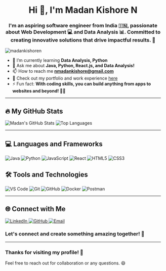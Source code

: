 <h1 align="center">Hi 👋, I'm Madan Kishore N</h1>
<h3 align="center">
  I'm an aspiring software engineer from India 🇮🇳, passionate about Web Development 💻 and Data Analysis 📊. 
  Committed to creating innovative solutions that drive impactful results. 🌟
</h3>

<p align="left">
  <img src="https://komarev.com/ghpvc/?username=madankishoren&label=Profile%20views&color=0e75b6&style=flat-square" alt="madankishoren" />
</p>

- 🌱 I’m currently learning **Data Analysis, Python**
- 💬 Ask me about **Java, Python, React.js, and Data Analysis!**
- 📫 How to reach me **nmadankishore@gmail.com**
- 📄 Check out my portfolio and work experience [here](https://madankishorecv.tiiny.site/)
- ⚡ Fun fact: **With coding skills, you can build anything from apps to websites and beyond! 🌟🚀**

---

## 🔥 My GitHub Stats
![Madan's GitHub Stats](https://github-readme-stats.vercel.app/api?username=madankishoren&show_icons=true&hide_border=true&theme=tokyonight)
![Top Languages](https://github-readme-stats.vercel.app/api/top-langs/?username=madankishoren&layout=compact&hide_border=true&theme=tokyonight)

---

## 💻 Languages and Frameworks
<p>
  <img src="https://img.shields.io/badge/Java-ED8B00?style=flat-square&logo=java&logoColor=white" alt="Java">
  <img src="https://img.shields.io/badge/Python-3776AB?style=flat-square&logo=python&logoColor=white" alt="Python">
  <img src="https://img.shields.io/badge/JavaScript-F7DF1E?style=flat-square&logo=javascript&logoColor=black" alt="JavaScript">
  <img src="https://img.shields.io/badge/React-20232A?style=flat-square&logo=react&logoColor=61DAFB" alt="React">
  <img src="https://img.shields.io/badge/HTML5-E34F26?style=flat-square&logo=html5&logoColor=white" alt="HTML5">
  <img src="https://img.shields.io/badge/CSS3-1572B6?style=flat-square&logo=css3&logoColor=white" alt="CSS3">
</p>

## 🛠️ Tools and Technologies
<p>
  <img src="https://img.shields.io/badge/VS%20Code-0078d4?style=flat-square&logo=visual%20studio%20code&logoColor=white" alt="VS Code">
  <img src="https://img.shields.io/badge/Git-F05032?style=flat-square&logo=git&logoColor=white" alt="Git">
  <img src="https://img.shields.io/badge/GitHub-181717?style=flat-square&logo=github&logoColor=white" alt="GitHub">
  <img src="https://img.shields.io/badge/Docker-2496ED?style=flat-square&logo=docker&logoColor=white" alt="Docker">
  <img src="https://img.shields.io/badge/Postman-FF6C37?style=flat-square&logo=postman&logoColor=white" alt="Postman">
</p>

---

## 🌐 Connect with Me
<p>
  <a href="https://www.linkedin.com/in/madankishore/" target="_blank">
    <img src="https://img.shields.io/badge/LinkedIn-0077B5?style=flat-square&logo=linkedin&logoColor=white" alt="LinkedIn">
  </a>
  <a href="https://github.com/madankishoren" target="_blank">
    <img src="https://img.shields.io/badge/GitHub-181717?style=flat-square&logo=github&logoColor=white" alt="GitHub">
  </a>
  <a href="mailto:nmadankishore@gmail.com" target="_blank">
    <img src="https://img.shields.io/badge/Email-D14836?style=flat-square&logo=gmail&logoColor=white" alt="Email">
  </a>
</p>

### Let's connect and create something amazing together! 🚀

---

### Thanks for visiting my profile! 🌟
Feel free to reach out for collaboration or any questions. 😄
